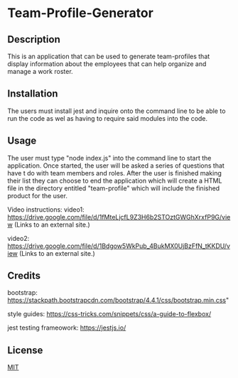 # Team-Profile-Generator

## Description

This is an application that can be used to generate team-profiles that display information about the employees that can help organize and manage a work roster.


## Installation

The users must install jest and inquire onto the command line to be able to run the code as wel as
having to require said modules into the code.

## Usage

The user must type "node index.js" into the command line to start the application. Once started, the user will be asked a series of questions that have t do with team members and roles. After the user is finished making their list they can choose to end the application which will create a HTML file in the directory entitled "team-profile" which will include the finished product for the user.

Video instructions:
video1: https://drive.google.com/file/d/1fMteLjcfL9Z3H6b2STOztGWGhXrxfP9G/view (Links to an external site.)

video2: https://drive.google.com/file/d/1Bdgow5WkPub_4BukMX0UjBzFfN_tKKDU/view (Links to an external site.)


## Credits
bootstrap: https://stackpath.bootstrapcdn.com/bootstrap/4.4.1/css/bootstrap.min.css" 

style guides: https://css-tricks.com/snippets/css/a-guide-to-flexbox/

jest testing frameowork: https://jestjs.io/


## License
[MIT](https://choosealicense.com/licenses/mit/)